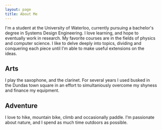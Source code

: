 ```yaml
---
layout: page
title: About Me
---
```



I'm a student at the University of Waterloo, currently pursuing a bachelor's degree in Systems Design Engineering. I love learning, and hope to eventually work in research. My favorite courses are in the fields of physics and computer science. I like to delve deeply into topics, dividing and conquering each piece until I'm able to make useful extensions on the ideas.  

## Arts

I play the saxophone, and the clarinet. For several years I used busked in the Dundas town square in an effort to simultaniously overcome my shyness and finance my equipment.

## Adventure

I love to hike, mountain bike, climb and occasionally paddle. I'm passionate about nature, and I spend as much time outdoors as possible.
